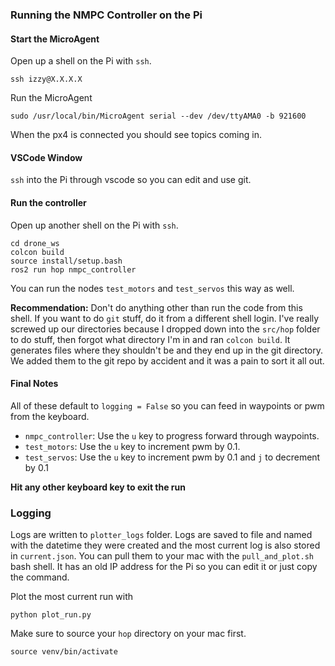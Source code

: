 ### Running the NMPC Controller on the Pi

#### Start the MicroAgent

Open up a shell on the Pi with `ssh`.

```
ssh izzy@X.X.X.X
```

Run the MicroAgent

```
sudo /usr/local/bin/MicroAgent serial --dev /dev/ttyAMA0 -b 921600
```

When the px4 is connected you should see topics coming in.

#### VSCode Window

`ssh` into the Pi through vscode so you can edit and use git.

#### Run the controller

Open up another shell on the Pi with `ssh`.

```
cd drone_ws
colcon build
source install/setup.bash
ros2 run hop nmpc_controller
```

You can run the nodes `test_motors` and `test_servos` this way as well.

**Recommendation:** Don't do anything other than run the code from this shell. If you want to do `git` stuff, do it from a different shell login. I've really screwed up our directories because I dropped down into the `src/hop` folder to do stuff, then forgot what directory I'm in and ran `colcon build`. It generates files where they shouldn't be and they end up in the git directory. We added them to the git repo by accident and it was a pain to sort it all out.

#### Final Notes

All of these default to `logging = False` so you can feed in waypoints or pwm from the keyboard.

- `nmpc_controller`: Use the `u` key to progress forward through waypoints.
- `test_motors`: Use the `u` key to increment pwm by $0.1$.
- `test_servos`: Use the `u` key to increment pwm by $0.1$ and `j` to decrement by $0.1$

**Hit any other keyboard key to exit the run**

### Logging

Logs are written to `plotter_logs` folder. Logs are saved to file and named with the datetime they were created and the most current log is also stored in `current.json`. You can pull them to your mac with the `pull_and_plot.sh` bash shell. It has an old IP address for the Pi so you can edit it or just copy the command.

Plot the most current run with

```
python plot_run.py
```

Make sure to source your `hop` directory on your mac first.

```
source venv/bin/activate
```
